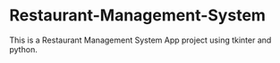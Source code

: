 # Restaurant-Management-System
This is a Restaurant Management System App project using tkinter and python.
